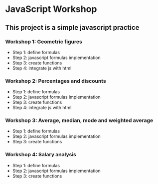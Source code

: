 # JavaScript Workshop
## This project is a simple javascript practice
### Workshop 1: Geometric figures
- Step 1: define formulas
- Step 2: javascript formulas implementation
- Step 3: create functions
- Step 4: integrate js with html
### Workshop 2: Percentages and discounts
- Step 1: define formulas
- Step 2: javascript formulas implementation
- Step 3: create functions
- Step 4: integrate js with html
### Workshop 3: Average, median, mode and weighted average
- Step 1: define formulas
- Step 2: javascript formulas implementation
- Step 3: create functions
### Workshop 4: Salary analysis
- Step 1: define formulas
- Step 2: javascript formulas implementation
- Step 3: create functions